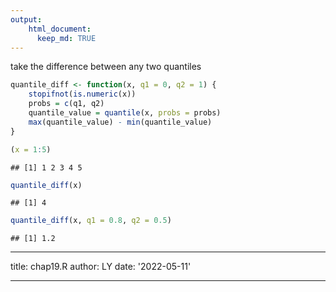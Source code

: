 ```yaml
---
output:
    html_document:
      keep_md: TRUE
---
```

take the difference between any two quantiles


```r
quantile_diff <- function(x, q1 = 0, q2 = 1) {
	stopifnot(is.numeric(x))
	probs = c(q1, q2)
	quantile_value = quantile(x, probs = probs)
	max(quantile_value) - min(quantile_value)
}

(x = 1:5)
```

```
## [1] 1 2 3 4 5
```

```r
quantile_diff(x)
```

```
## [1] 4
```

```r
quantile_diff(x, q1 = 0.8, q2 = 0.5)
```

```
## [1] 1.2
```



---
title: chap19.R
author: LY
date: '2022-05-11'

---
